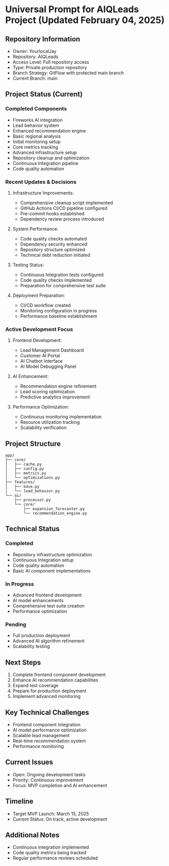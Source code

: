 # Universal Prompt for AIQLeads Project (Updated February 04, 2025)

## Repository Information
* Owner: YourlocalJay
* Repository: AIQLeads
* Access Level: Full repository access
* Type: Private production repository
* Branch Strategy: GitFlow with protected main branch
* Current Branch: main

## Project Status (Current)

### Completed Components
* Fireworks AI integration
* Lead behavior system
* Enhanced recommendation engine
* Basic regional analysis
* Initial monitoring setup
* Core metrics tracking
* Advanced infrastructure setup
* Repository cleanup and optimization
* Continuous Integration pipeline
* Code quality automation

### Recent Updates & Decisions
1. Infrastructure Improvements:
   * Comprehensive cleanup script implemented
   * GitHub Actions CI/CD pipeline configured
   * Pre-commit hooks established
   * Dependency review process introduced

2. System Performance:
   * Code quality checks automated
   * Dependency security enhanced
   * Repository structure optimized
   * Technical debt reduction initiated

3. Testing Status:
   * Continuous Integration tests configured
   * Code quality checks implemented
   * Preparation for comprehensive test suite

4. Deployment Preparation:
   * CI/CD workflow created
   * Monitoring configuration in progress
   * Performance baseline establishment

### Active Development Focus
1. Frontend Development:
   * Lead Management Dashboard
   * Customer AI Portal
   * AI Chatbot Interface
   * AI Model Debugging Panel

2. AI Enhancement:
   * Recommendation engine refinement
   * Lead scoring optimization
   * Predictive analytics improvement

3. Performance Optimization:
   * Continuous monitoring implementation
   * Resource utilization tracking
   * Scalability verification

## Project Structure
```
app/
├── core/
│   ├── cache.py
│   ├── config.py
│   ├── metrics.py
│   └── optimizations.py
├── features/
│   ├── base.py
│   └── lead_behavior.py
└── ai/
    ├── processor.py
    └── core/
        ├── expansion_forecaster.py
        └── recommendation_engine.py
```

## Technical Status
### Completed
* Repository infrastructure optimization
* Continuous Integration setup
* Code quality automation
* Basic AI component implementations

### In Progress
* Advanced frontend development
* AI model enhancements
* Comprehensive test suite creation
* Performance optimization

### Pending
* Full production deployment
* Advanced AI algorithm refinement
* Scalability testing

## Next Steps
1. Complete frontend component development
2. Enhance AI recommendation capabilities
3. Expand test coverage
4. Prepare for production deployment
5. Implement advanced monitoring

## Key Technical Challenges
* Frontend component integration
* AI model performance optimization
* Scalable lead management
* Real-time recommendation system
* Performance monitoring

## Current Issues
* Open: Ongoing development tasks
* Priority: Continuous improvement
* Focus: MVP completion and AI enhancement

## Timeline
* Target MVP Launch: March 15, 2025
* Current Status: On track, active development

## Additional Notes
* Continuous integration implemented
* Code quality metrics being tracked
* Regular performance reviews scheduled
